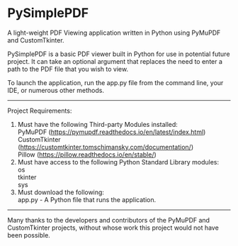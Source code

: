 # PySimplePDF
A light-weight PDF Viewing application written in Python using PyMuPDF and CustomTkinter.

PySimplePDF is a basic PDF viewer built in Python for use in potential future project. It can take an optional argument that replaces the need to enter a path to the PDF file that you wish to view.

To launch the application, run the app.py file from the command line, your IDE, or numerous other methods.

------------------------
Project Requirements:
  1. Must have the following Third-party Modules installed:
      <br>PyMuPDF (https://pymupdf.readthedocs.io/en/latest/index.html)
      <br>CustomTkinter (https://customtkinter.tomschimansky.com/documentation/)
      <br>Pillow (https://pillow.readthedocs.io/en/stable/)
  2. Must have access to the following Python Standard Library modules:
      <br>os
      <br>tkinter
      <br>sys
  3. Must download the following:
      <br>app.py - A Python file that runs the application.
      
------------------------

Many thanks to the developers and contributors of the PyMuPDF and CustomTkinter projects, without whose work this project would not have been possible. 
